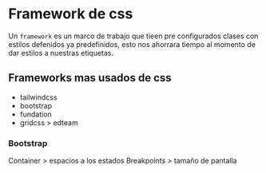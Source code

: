 # Framework de css
Un `framework` es un marco de trabajo que tieen pre configurados clases con estilos defenidos ya predefinidos, esto nos ahorrara tiempo al momento de dar estilos a nuestras etiquetas.
## Frameworks mas usados de css
- tailwindcss
- bootstrap
- fundation 
- gridcss > edteam
### Bootstrap
Container > espacios a los estados
Breakpoints > tamaño de pantalla
